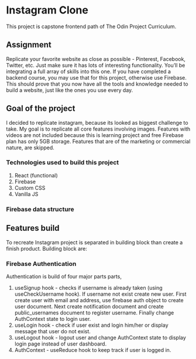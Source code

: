 # Instagram Clone

This project is capstone frontend path of The Odin Project Curriculum.

## Assignment

Replicate your favorite website as close as possible - Pinterest, Facebook, Twitter, etc. Just make sure it has lots of interesting functionality. You’ll be integrating a full array of skills into this one. If you have completed a backend course, you may use that for this project, otherwise use Firebase. This should prove that you now have all the tools and knowledge needed to build a website, just like the ones you use every day.

## Goal of the project

I decided to replicate instagram, because its looked as biggest challenge to take. My goal is to replicate all core features involving images. Features with videos are not included because this is learning project and free Firebase plan has only 5GB storage. Features that are of the marketing or commercial nature, are skipped.

### Technologies used to build this project

1. React (functional)
2. Firebase
3. Custom CSS
4. Vanilla JS

### Firebase data structure

## Features build

To recreate Instagram project is separated in building block than create a finish product. Building block are:

### Firebase Authentication

Authentication is build of four major parts parts,

1. useSignup hook - checks if username is already taken (using useCheckUsername hook). If username not exist create new user. First create user with email and address, use firebase auth object to create user document. Next create notification document and create public_usernames document to register username. Finally change AuthContext state to login user.
2. useLogin hook - check if user exist and login him/her or display message that user do not exist.
3. useLogout hook - logout user and change AuthContext state to display login page instead of user dashboard.
4. AuthContext - useReduce hook to keep track if user is logged in.
